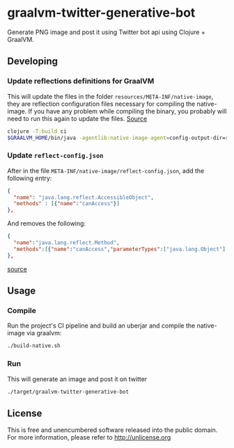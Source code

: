 # graalvm-twitter-generative-bot

Generate PNG image and post it using Twitter bot api using Clojure + GraalVM.

## Developing

### Update reflections definitions for GraalVM 
This will update the files in the folder `resources/META-INF/native-image`, they are reflection configuration files necessary for compiling the native-image.
If you have any problem while compiling the binary, you probably will need to run this again to update the files.
[Source](https://medium.com/graalvm/introducing-the-tracing-agent-simplifying-graalvm-native-image-configuration-c3b56c486271)

```bash
clojure -T:build ci
$GRAALVM_HOME/bin/java -agentlib:native-image-agent=config-output-dir=resources/META-INF/native-image,caller-filter-file=resources/META-INF/native-image/filter.json -jar target/graalvm-twitter-generative-bot-0.1.0-SNAPSHOT.jar
```

### Update `reflect-config.json`
After in the file `META-INF/native-image/reflect-config.json`, add the following entry:
```json
{
  "name": "java.lang.reflect.AccessibleObject",
  "methods" : [{"name":"canAccess"}]
},
```

And removes the following:
```json
{
  "name":"java.lang.reflect.Method",
  "methods":[{"name":"canAccess","parameterTypes":["java.lang.Object"] }]
},
```
[source](https://github.com/clj-easy/graal-docs#jdk11-and-clojurelangreflector)

## Usage

### Compile
Run the project's CI pipeline and build an uberjar and compile the native-image via graalvm:
```bash
./build-native.sh
```

### Run
This will generate an image and post it on twitter
```bash
./target/graalvm-twitter-generative-bot
```

## License
This is free and unencumbered software released into the public domain.  
For more information, please refer to <http://unlicense.org>
